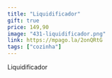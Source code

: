 ```yaml
---
title: "Liquidificador"
gift: true
price: 149,90
image: "431-liquidificador.png"
link: https://mpago.la/2onQRtG
tags: ["cozinha"]
---
```


Liquidificador
